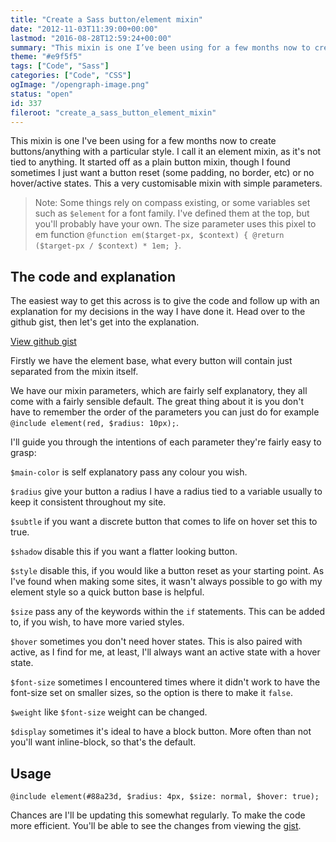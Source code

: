 ```yaml
---
title: "Create a Sass button/element mixin"
date: "2012-11-03T11:39:00+00:00"
lastmod: "2016-08-28T12:59:24+00:00"
summary: "This mixin is one I’ve been using for a few months now to create buttons/anything with a particular style."
theme: "#e9f5f5"
tags: ["Code", "Sass"]
categories: ["Code", "CSS"]
ogImage: "/opengraph-image.png"
status: "open"
id: 337
fileroot: "create_a_sass_button_element_mixin"
---
```


This mixin is one I've been using for a few months now to create buttons/anything with a particular style. I call it an element mixin, as it's not tied to anything. It started off as a plain button mixin, though I found sometimes I just want a button reset (some padding, no border, etc) or no hover/active states. This a very customisable mixin with simple parameters.

> Note: Some things rely on compass existing, or some variables set such as `$element` for a font family. I've defined them at the top, but you'll probably have your own. The size parameter uses this pixel to em function `@function em($target-px, $context) { @return ($target-px / $context) * 1em; }`.

## The code and explanation
The easiest way to get this across is to give the code and follow up with an explanation for my decisions in the way I have done it. Head over to the github gist, then let's get into the explanation.

<p><a href="https://gist.github.com/4007030.js">View github gist</a></p>

Firstly we have the element base, what every button will contain just separated from the mixin itself.

We have our mixin parameters, which are fairly self explanatory, they all come with a fairly sensible default. The great thing about it is you don't have to remember the order of the parameters you can just do for example `@include element(red, $radius: 10px);`.

I'll guide you through the intentions of each parameter they're fairly easy to grasp:

`$main-color` is self explanatory pass any colour you wish.

`$radius` give your button a radius I have a radius tied to a variable usually to keep it consistent throughout my site.

`$subtle` if you want a discrete button that comes to life on hover set this to true.

`$shadow` disable this if you want a flatter looking button.

`$style` disable this, if you would like a button reset as your starting point. As I've found when making some sites, it wasn't always possible to go with my element style so a quick button base is helpful.

`$size` pass any of the keywords within the `if` statements. This can be added to, if you wish, to have more varied styles.

`$hover` sometimes you don't need hover states. This is also paired with active, as I find for me, at least, I'll always want an active state with a hover state.

`$font-size` sometimes I encountered times where it didn't work to have the font-size set on smaller sizes, so the option is there to make it `false`.

`$weight` like `$font-size` weight can be changed.

`$display` sometimes it's ideal to have a block button. More often than not you'll want inline-block, so that's the default.


## Usage
`@include element(#88a23d, $radius: 4px, $size: normal, $hover: true);`

Chances are I'll be updating this somewhat regularly. To make the code more efficient. You'll be able to see the changes from viewing the [gist](https://gist.github.com/4007030 "The gist for this mixin").
